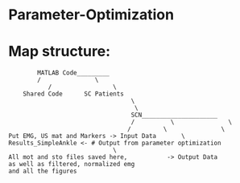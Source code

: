 # Parameter-Optimization

# Map structure:

			MATLAB Code_________
      		/        	    \	
		       /	             \
		Shared Code	     SC Patients
                                      \
                                       \
                                      SCN_____________________
                                      /          \               \
                                     /	       \               \
 	Put EMG, US mat and Markers -> Input Data       \           Results_SimpleAnkle <- # Output from parameter optimization
						         \
 	All mot and sto files saved here,	        -> Output Data
 	as well as filtered, normalized emg
 	and all the figures
